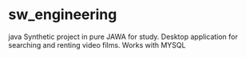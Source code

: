 # sw_engineering
java
Synthetic project in pure JAWA for study. Desktop application for searching and renting video films.
Works with MYSQL
